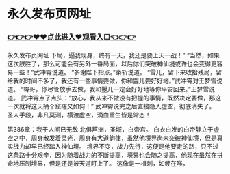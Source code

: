 # 永久发布页网址

### <a href="https://github.com/xinfue/dunp/issues/2">👉👉👉♥♥点此进入♥观看入口👈👉👉</a>

永久发布页网址
下局，逼我现身，终有一天，我还是要上天一战！”
    “当然，如果这次朕胜了，那么可能会有另外一番局面，以后你们突破神仙境或许也会变得更容易一些！”武冲霄说道。
    “多谢陛下指点。”秦斩说道。
    “雪儿，留下来收拾残局，留给我的时间不多了，我还有一些事情要做，你和曌儿要好好地。”武冲霄对王梦雪说道。
    “霄哥，你尽管放手去做，我和曌儿一定会好好地等你平安回来。”王梦雪说道。
    武冲霄点了点头：“放心，我从来不做没有把握的事情，既然决定要做，那这一次就将这天捅个窟窿又如何！”
    武冲霄说完之后直接隐入虚空，彻底消失了。
    圣人手段，非凡莫测，横渡虚空，滴血重生皆是常态！

第386章：我于人间已无敌
    北俱芦洲，圣域，白帝宫。
    白衣白发的白帝静立于虚空之中，周身散发着灵光，周身有大道韵律，虽然他境界尚未突破神仙境，但是真实战力却早已经踏入神仙境。
    境界不变，战力先行，这便是他要走的路，只不过这条路十分艰辛，因为随着战力的不断提高，境界也会随之提高，他现在虽然在拼命地压制境界，但是还是被天道盯上了。
    这像是一根刺，如鲠在喉，
